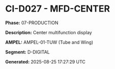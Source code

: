 # CI-D027 - MFD-CENTER

**Phase:** 07-PRODUCTION

**Description:** Center multifunction display

**AMPEL:** AMPEL-01-TUW (Tube and Wing)

**Segment:** D-DIGITAL

**Generated:** 2025-08-25 17:27:29 UTC
